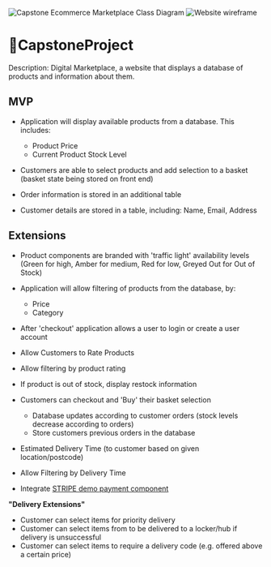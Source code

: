 ![Capstone Ecommerce Marketplace Class Diagram](https://github.com/mclaughlin111/BNTA_CapstoneProject/assets/47330113/04fb9828-aeac-4c62-bdeb-3e7684ba8e1c)
![Website wireframe](https://github.com/mclaughlin111/BNTA_CapstoneProject/assets/47330113/9fe78911-2efc-4125-9fd1-c05fce415f04)

# __🗻CapstoneProject__
Description: Digital Marketplace, a website that displays a database of products and information about them.
## MVP
* Application will display available products from a database.
 This includes:
	* Product Price
	* Current Product Stock Level 

* Customers are able to select products and add selection to a basket (basket state being stored on front end)

* Order information is stored in an additional table

* Customer details are stored in a table, including: Name, Email, Address 

## Extensions

* Product components are branded with 'traffic light' availability levels (Green for high, Amber for medium, Red for low, Greyed Out for Out of Stock)
* Application will allow filtering of products from the database, by:
	* Price
	* Category

	
* After 'checkout' application allows a user to login or create a user account

* Allow Customers to Rate Products
* Allow filtering by product rating


* If product is out of stock, display restock information

* Customers can checkout and 'Buy' their basket selection
	* Database updates according to customer orders (stock levels decrease according to orders)
	* Store customers previous orders in the database


* Estimated Delivery Time (to customer based on given location/postcode)
* Allow Filtering by Delivery Time


* Integrate [STRIPE demo payment component ](https://stripe.com/docs/stripe-js/react?locale=en-GB)

**"Delivery Extensions"**

* Customer can select items for priority delivery
* Customer can select items from to be delivered to a locker/hub if delivery is unsuccessful
* Customer can select items to require a delivery code (e.g. offered above a certain price)

